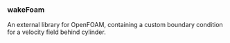 ### wakeFoam
An external library for OpenFOAM, containing a custom boundary condition for a velocity field behind cylinder.
